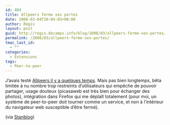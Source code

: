 ```yaml
---
id: 484
title: Allpeers ferme ses portes
date: 2008-03-04T20:04:03+00:00
author: Régis
layout: post
guid: http://regis.decamps.info/blog/2008/03/allpeers-ferme-ses-portes/
permalink: /2008/03/allpeers-ferme-ses-portes/
tmac_last_id:
  - ""
categories:
  - Extensions
tags:
  - Peer-to-peer
---
```

J&rsquo;avais testé [Allpeers il y a quelques temps](http://regis.decamps.info/blog/2006/04/le-peer-to-peer-facile/). Mais pas bien longtemps, bêta limitée à nu nombre trop restreints d&rsquo;utilisateurs qui empêche de pouvoir partager, usage douteux (picasaweb est très bien pour échanger des photos), intégration dans Firefox qui me déplaît totalement (pour moi, un système de peer-to-peer doit tourner comme un service, et non à l&rsquo;intérieur du navigateur web susceptible d&rsquo;être fermé).

(via [Stanblog](http://standblog.org/blog/post/2008/03/03/En-vrac))